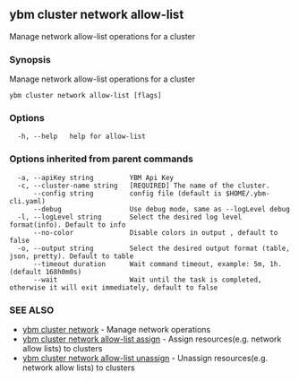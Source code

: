 ## ybm cluster network allow-list

Manage network allow-list operations for a cluster

### Synopsis

Manage network allow-list operations for a cluster

```
ybm cluster network allow-list [flags]
```

### Options

```
  -h, --help   help for allow-list
```

### Options inherited from parent commands

```
  -a, --apiKey string         YBM Api Key
  -c, --cluster-name string   [REQUIRED] The name of the cluster.
      --config string         config file (default is $HOME/.ybm-cli.yaml)
      --debug                 Use debug mode, same as --logLevel debug
  -l, --logLevel string       Select the desired log level format(info). Default to info
      --no-color              Disable colors in output , default to false
  -o, --output string         Select the desired output format (table, json, pretty). Default to table
      --timeout duration      Wait command timeout, example: 5m, 1h. (default 168h0m0s)
      --wait                  Wait until the task is completed, otherwise it will exit immediately, default to false
```

### SEE ALSO

* [ybm cluster network](ybm_cluster_network.md)	 - Manage network operations
* [ybm cluster network allow-list assign](ybm_cluster_network_allow-list_assign.md)	 - Assign resources(e.g. network allow lists) to clusters
* [ybm cluster network allow-list unassign](ybm_cluster_network_allow-list_unassign.md)	 - Unassign resources(e.g. network allow lists) to clusters

